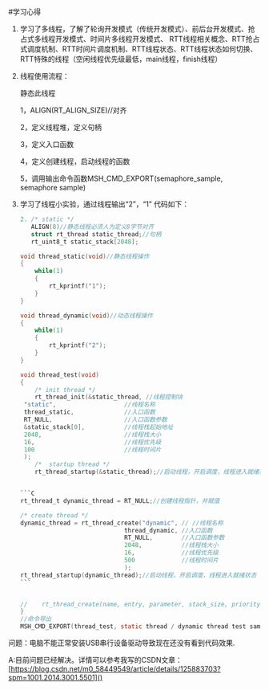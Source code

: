 #学习心得

1. 学习了多线程，了解了轮询开发模式（传统开发模式）、前后台开发模式、抢占式多线程开发模式、时间片多线程开发模式、
   RTT线程相关概念、RTT抢占式调度机制、RTT时间片调度机制、RTT线程状态、RTT线程状态如何切换、RTT特殊的线程（空闲线程优先级最低，main线程，finish线程）

2. 线程使用流程：

   静态此线程

   1，ALIGN(RT_ALIGN_SIZE)//对齐

   2，定义线程堆，定义句柄

   3，定义入口函数

   4，定义创建线程，启动线程的函数

   5，调用输出命令函数MSH_CMD_EXPORT(semaphore_sample, semaphore sample)

3. 学习了线程小实验，通过线程输出“2”，“1”
   代码如下：

   ````c
   2. /* static */
      ALIGN(8)//静态线程必须人为定义8字节对齐 
      struct rt_thread static_thread;//句柄 
      rt_uint8_t static_stack[2048];
   
   void thread_static(void)//静态线程操作 
   {
       while(1)
       {
           rt_kprintf("1");
       }
   }
   
   void thread_dynamic(void)//动态线程操作 
   {
       while(1)
       {
           rt_kprintf("2");
       }
   }
   
   void thread_test(void)
   {
       /* init thread */
       rt_thread_init(&static_thread, //线程控制块 
   	"static",					//线程名称 
   	thread_static,				//入口函数 
   	RT_NULL,					//入口函数参数 
   	&static_stack[0],			//线程栈起始地址 
   	2048,						//线程栈大小 
   	16,							//线程优先级 
   	100							//线程时间片 
   	);
       /*  startup thread */
       rt_thread_startup(&static_thread);//启动线程，开启调度，线程进入就绪状态 
   
   
   ```C
   rt_thread_t dynamic_thread = RT_NULL;//创建线程指针，并赋值 
   
   /* create thread */
   dynamic_thread = rt_thread_create("dynamic", // //线程名称 
   								thread_dynamic, //入口函数 
   								RT_NULL, 		//入口函数参数 
   								2048, 			//线程栈大小 
   								16, 			//线程优先级
   								500				//线程时间片 
   								);
   rt_thread_startup(dynamic_thread);//启动线程，开启调度，线程进入就绪状态
   ```
   
   
   //    rt_thread_create(name, entry, parameter, stack_size, priority, tick);
   }
   //命令导出 
   MSH_CMD_EXPORT(thread_test, static thread / dynamic thread test sample);
   ````

   

问题：电脑不能正常安装USB串行设备驱动导致现在还没有看到代码效果.

A:目前问题已经解决。详情可以参考我写的CSDN文章：[https://blog.csdn.net/m0_58449549/article/details/125883703?spm=1001.2014.3001.5501]()

